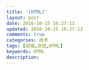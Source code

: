 ```yaml
---
title: '[HTML]'
layout: post
date: 2016-10-15 16:27:13
updated: 2016-10-15 16:27:13
comments: true
categories: 技术
tags: [前端,总结,HTML]
keywords: HTML
description: 
---
```

 